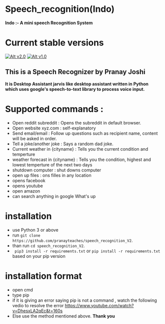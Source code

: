 # Speech_recognition(Indo)
**Indo :- A mini speech Recognition System**

# Current stable versions
[![Alt v2.0](https://img.shields.io/badge/release--2.0-ok-green.svg)](https://github.com/pranayteaches/Speech_recognition/releases/tag/2.0)  [![Alt v1.0](https://img.shields.io/badge/release--1.0-ok-green.svg)](https://github.com/pranayteaches/Speech_recognition/releases/tag/1.0)  

## This is a Speech Recognizer by Pranay Joshi
**It is Desktop Assistant jarvis like desktop assistant written in Python which uses google's speech-to-text library to process voice input.**
# Supported commands :

* Open reddit subreddit : Opens the subreddit in default browser.
* Open website xyz.com : self-explanatory
* Send email/email : Follow up questions such as recipient name, content will be asked in order.
* Tell a joke/another joke : Says a random dad joke.
* Current weather in {cityname} : Tells you the current condition and temperture
* weather forecast in {cityname} : Tells you the condition, highest and lowest temperture of the next two days
* shutdown computer : shut downs computer
* open up files : ons filles in any location
* opens facebook
* opens youtube
* open amazon
* can search anything in google
What's up

# installation
* use Python 3 or above
* run ```git clone https://github.com/pranayteaches/speech_recognition_V2```.
* than run ```cd speech_recognition_V2```.
* ``` pip3 install -r requirements.txt``` or ```pip install -r requirements.txt``` based on your pip version

# installation format
* open cmd
* type pip
* if it is giving an error saying pip is not a command , watch the following vedio to resolve the error
https://www.youtube.com/watch?v=DhesxLA2qEc&t=160s
* Else use the method mentioned above.
**Thank you**




